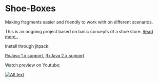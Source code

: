# Shoe-Boxes
Making fragments easier and friendly to work with on different scenarios.

This is an ongoing project based on basic concepts of a shoe store. [Read more..](https://github.com/juanmendez/Fragment-Navigator/wiki)

Install through jitpack:

[RxJava 1.x support](https://jitpack.io/#juanmendez/shoe-boxes/rxJava1.x-SNAPSHOT), [RxJava 2.x support](https://jitpack.io/#juanmendez/shoe-boxes/master-SNAPSHOT)

Watch preview on Youtube:

[![Alt text](https://img.youtube.com/vi/qGsCQHAvJeY/0.jpg)](https://www.youtube.com/watch?v=qGsCQHAvJeY)
